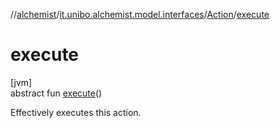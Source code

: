 //[alchemist](../../../index.md)/[it.unibo.alchemist.model.interfaces](../index.md)/[Action](index.md)/[execute](execute.md)

# execute

[jvm]\
abstract fun [execute](execute.md)()

Effectively executes this action.
